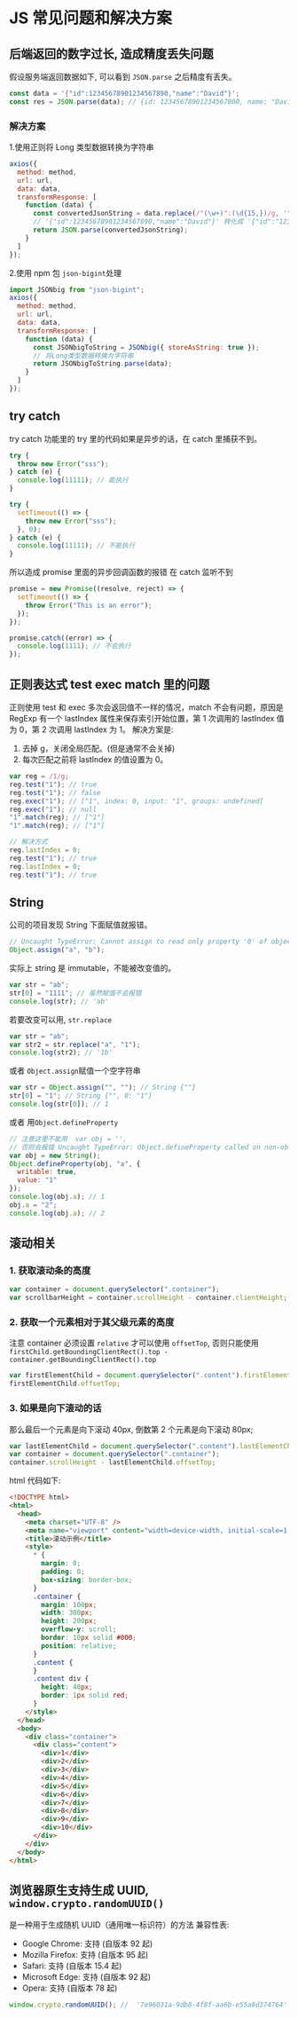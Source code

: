 # JS 常见问题和解决方案

## 后端返回的数字过长, 造成精度丢失问题

假设服务端返回数据如下, 可以看到 `JSON.parse` 之后精度有丢失。

```js
const data = '{"id":12345678901234567890,"name":"David"}';
const res = JSON.parse(data); // {id: 12345678901234567000, name: "David"}
```

### 解决方案

1.使用正则将 Long 类型数据转换为字符串

```js
axios({
  method: method,
  url: url,
  data: data,
  transformResponse: [
    function (data) {
      const convertedJsonString = data.replace(/"(\w+)":(\d{15,})/g, '"$1":"$2"');
      // '{"id":12345678901234567890,"name":"David"}' 转化成 '{"id":"12345678901234567890","name":"David"}'
      return JSON.parse(convertedJsonString);
    }
  ]
});
```

2.使用 npm 包 `json-bigint`处理

```js
import JSONbig from "json-bigint";
axios({
  method: method,
  url: url,
  data: data,
  transformResponse: [
    function (data) {
      const JSONbigToString = JSONbig({ storeAsString: true });
      // 将Long类型数据转换为字符串
      return JSONbigToString.parse(data);
    }
  ]
});
```

## try catch

try catch 功能里的 try 里的代码如果是异步的话，在 catch 里捕获不到。

```javascript
try {
  throw new Error("sss");
} catch (e) {
  console.log(11111); // 能执行
}
```

```javascript
try {
  setTimeout(() => {
    throw new Error("sss");
  }, 0);
} catch (e) {
  console.log(11111); // 不能执行
}
```

所以造成 promise 里面的异步回调函数的报错 在 catch 监听不到

```javascript
promise = new Promise((resolve, reject) => {
  setTimeout(() => {
    throw Error("This is an error");
  });
});

promise.catch((error) => {
  console.log(1111); // 不会执行
});
```

## 正则表达式 test exec match 里的问题

正则使用 test 和 exec 多次会返回值不一样的情况，match 不会有问题，原因是 RegExp 有一个 lastIndex 属性来保存索引开始位置，第 1 次调用的 lastIndex 值为 0，第 2 次调用 lastIndex 为 1。
解决方案是:

1. 去掉 g，关闭全局匹配。(但是通常不会关掉)
2. 每次匹配之前将 lastIndex 的值设置为 0。

```javascript
var reg = /1/g;
reg.test("1"); // true
reg.test("1"); // false
reg.exec("1"); // ["1", index: 0, input: "1", groups: undefined]
reg.exec("1"); // null
"1".match(reg); // ["1"]
"1".match(reg); // ["1"]

// 解决方式
reg.lastIndex = 0;
reg.test("1"); // true
reg.lastIndex = 0;
reg.test("1"); // true
```

## String

公司的项目发现 String 下面赋值就报错。

```javascript
// Uncaught TypeError: Cannot assign to read only property '0' of object '[object String]'
Object.assign("a", "b");
```

实际上 string 是 immutable，不能被改变值的。

```javascript
var str = "ab";
str[0] = "1111"; // 虽然赋值不会报错
console.log(str); // 'ab'
```

若要改变可以用, `str.replace`

```javascript
var str = "ab";
var str2 = str.replace("a", "1");
console.log(str2); // '1b'
```

或者 `Object.assign`赋值一个空字符串

```javascript
var str = Object.assign("", ""); // String {""}
str[0] = "1"; // String {"", 0: "1"}
console.log(str[0]); // 1
```

或者 用`Object.defineProperty`

```javascript
// 注意这里不能用  var obj = '',
// 否则会报错 Uncaught TypeError: Object.defineProperty called on non-object
var obj = new String();
Object.defineProperty(obj, "a", {
  writable: true,
  value: "1"
});
console.log(obj.a); // 1
obj.a = "2";
console.log(obj.a); // 2
```

## 滚动相关

### 1. 获取滚动条的高度

```js
var container = document.querySelector(".container");
var scrollbarHeight = container.scrollHeight - container.clientHeight;
```

### 2. 获取一个元素相对于其父级元素的高度

注意 container 必须设置 `relative` 才可以使用 `offsetTop`, 否则只能使用 `firstChild.getBoundingClientRect().top - container.getBoundingClientRect().top`

```js
var firstElementChild = document.querySelector(".content").firstElementChild;
firstElementChild.offsetTop;
```

### 3. 如果是向下滚动的话

那么最后一个元素是向下滚动 40px, 倒数第 2 个元素是向下滚动 80px;

```js
var lastElementChild = document.querySelector(".content").lastElementChild;
var container = document.querySelector(".container");
container.scrollHeight - lastElementChild.offsetTop;
```

html 代码如下:

```html
<!DOCTYPE html>
<html>
  <head>
    <meta charset="UTF-8" />
    <meta name="viewport" content="width=device-width, initial-scale=1.0" />
    <title>滚动示例</title>
    <style>
      * {
        margin: 0;
        padding: 0;
        box-sizing: border-box;
      }
      .container {
        margin: 100px;
        width: 300px;
        height: 200px;
        overflow-y: scroll;
        border: 10px solid #000;
        position: relative;
      }
      .content {
      }
      .content div {
        height: 40px;
        border: 1px solid red;
      }
    </style>
  </head>
  <body>
    <div class="container">
      <div class="content">
        <div>1</div>
        <div>2</div>
        <div>3</div>
        <div>4</div>
        <div>5</div>
        <div>6</div>
        <div>7</div>
        <div>8</div>
        <div>9</div>
        <div>10</div>
      </div>
    </div>
  </body>
</html>
```

## 浏览器原生支持生成 UUID, `window.crypto.randomUUID()`

是一种用于生成随机 UUID（通用唯一标识符）的方法
兼容性表:

- Google Chrome: 支持 (自版本 92 起)
- Mozilla Firefox: 支持 (自版本 95 起)
- Safari: 支持 (自版本 15.4 起)
- Microsoft Edge: 支持 (自版本 92 起)
- Opera: 支持 (自版本 78 起)

```js
window.crypto.randomUUID(); //  '7e96031a-9db8-4f8f-aa6b-e55a8d374764'
```
